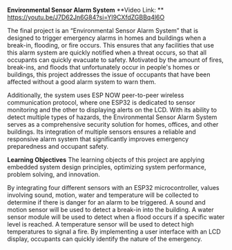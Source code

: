 **Environmental Sensor Alarm System**
**Video Link: **  https://youtu.be/J7D62Jn6G84?si=YI9CXfdZGBBq4l6O

The final project is an “Environmental Sensor Alarm System” that is designed to trigger emergency alarms in homes and buildings when a break-in, flooding, or fire occurs. This ensures that any facilities that use this alarm system are quickly notified when a threat occurs, so that all occupants can quickly evacuate to safety. Motivated by the amount of fires, break-ins, and floods that unfortunately occur in people's homes or buildings, this project addresses the issue of occupants that have been affected without a good alarm system to warn them. 


Additionally, the system uses ESP NOW peer-to-peer wireless communication protocol, where one ESP32 is dedicated to sensor monitoring and the other to displaying alerts on the LCD. With its ability to detect multiple types of hazards, the Environmental Sensor Alarm System serves as a comprehensive security solution for homes, offices, and other buildings. Its integration of multiple sensors ensures a reliable and responsive alarm system that significantly improves emergency preparedness and occupant safety.


**Learning Objectives**
The learning objects of this project are applying embedded system design principles, optimizing system performance, problem solving, and innovation. 

By integrating four different sensors with an ESP32 microcontroller, values involving sound, motion, water and temperature will be collected to determine if there is danger for an alarm to be triggered. A sound and motion sensor will be used to detect a break-in into the building. A water sensor module will be used to detect when a flood occurs if a specific water level is reached. A temperature sensor will be used to detect high temperatures to signal a fire. By implementing a user interface with an LCD display, occupants can quickly identify the nature of the emergency. 
